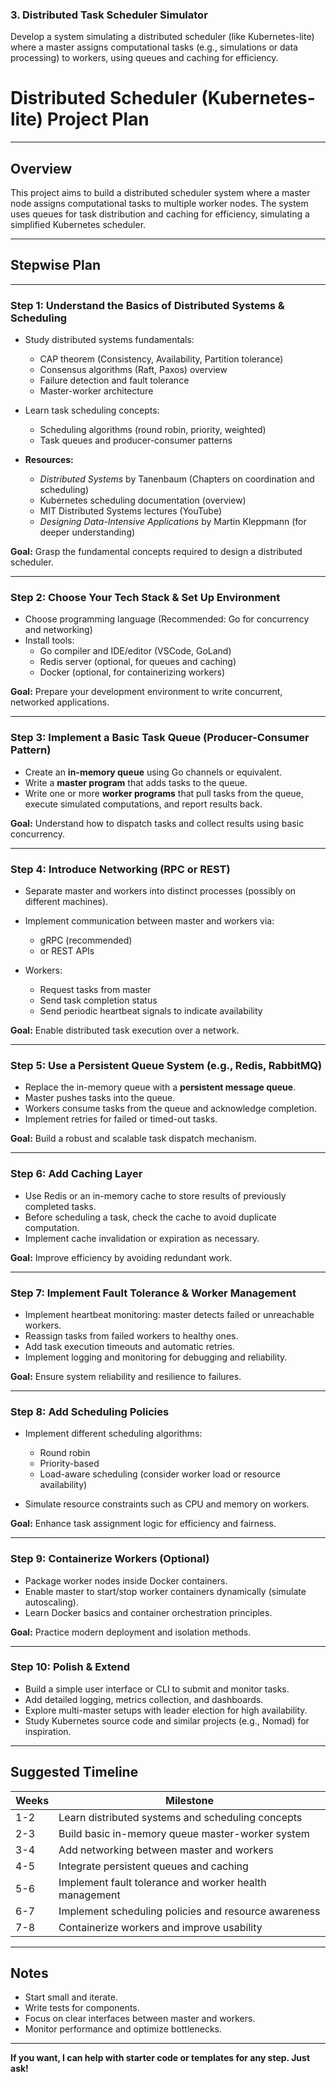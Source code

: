 ### 3. Distributed Task Scheduler Simulator

Develop a system simulating a distributed scheduler (like Kubernetes-lite) where a master assigns computational tasks (e.g., simulations or data processing) to workers, using queues and caching for efficiency.

# Distributed Scheduler (Kubernetes-lite) Project Plan

---

## Overview

This project aims to build a distributed scheduler system where a master node assigns computational tasks to multiple worker nodes. The system uses queues for task distribution and caching for efficiency, simulating a simplified Kubernetes scheduler.

---

## Stepwise Plan

---

### Step 1: Understand the Basics of Distributed Systems & Scheduling

- Study distributed systems fundamentals:
  - CAP theorem (Consistency, Availability, Partition tolerance)
  - Consensus algorithms (Raft, Paxos) overview
  - Failure detection and fault tolerance
  - Master-worker architecture
  
- Learn task scheduling concepts:
  - Scheduling algorithms (round robin, priority, weighted)
  - Task queues and producer-consumer patterns
  
- **Resources:**
  - *Distributed Systems* by Tanenbaum (Chapters on coordination and scheduling)
  - Kubernetes scheduling documentation (overview)
  - MIT Distributed Systems lectures (YouTube)
  - *Designing Data-Intensive Applications* by Martin Kleppmann (for deeper understanding)

**Goal:** Grasp the fundamental concepts required to design a distributed scheduler.

---

### Step 2: Choose Your Tech Stack & Set Up Environment

- Choose programming language (Recommended: Go for concurrency and networking)
- Install tools:
  - Go compiler and IDE/editor (VSCode, GoLand)
  - Redis server (optional, for queues and caching)
  - Docker (optional, for containerizing workers)

**Goal:** Prepare your development environment to write concurrent, networked applications.

---

### Step 3: Implement a Basic Task Queue (Producer-Consumer Pattern)

- Create an **in-memory queue** using Go channels or equivalent.
- Write a **master program** that adds tasks to the queue.
- Write one or more **worker programs** that pull tasks from the queue, execute simulated computations, and report results back.

**Goal:** Understand how to dispatch tasks and collect results using basic concurrency.

---

### Step 4: Introduce Networking (RPC or REST)

- Separate master and workers into distinct processes (possibly on different machines).
- Implement communication between master and workers via:
  - gRPC (recommended)
  - or REST APIs
  
- Workers:
  - Request tasks from master
  - Send task completion status
  - Send periodic heartbeat signals to indicate availability

**Goal:** Enable distributed task execution over a network.

---

### Step 5: Use a Persistent Queue System (e.g., Redis, RabbitMQ)

- Replace the in-memory queue with a **persistent message queue**.
- Master pushes tasks into the queue.
- Workers consume tasks from the queue and acknowledge completion.
- Implement retries for failed or timed-out tasks.

**Goal:** Build a robust and scalable task dispatch mechanism.

---

### Step 6: Add Caching Layer

- Use Redis or an in-memory cache to store results of previously completed tasks.
- Before scheduling a task, check the cache to avoid duplicate computation.
- Implement cache invalidation or expiration as necessary.

**Goal:** Improve efficiency by avoiding redundant work.

---

### Step 7: Implement Fault Tolerance & Worker Management

- Implement heartbeat monitoring: master detects failed or unreachable workers.
- Reassign tasks from failed workers to healthy ones.
- Add task execution timeouts and automatic retries.
- Implement logging and monitoring for debugging and reliability.

**Goal:** Ensure system reliability and resilience to failures.

---

### Step 8: Add Scheduling Policies

- Implement different scheduling algorithms:
  - Round robin
  - Priority-based
  - Load-aware scheduling (consider worker load or resource availability)
  
- Simulate resource constraints such as CPU and memory on workers.

**Goal:** Enhance task assignment logic for efficiency and fairness.

---

### Step 9: Containerize Workers (Optional)

- Package worker nodes inside Docker containers.
- Enable master to start/stop worker containers dynamically (simulate autoscaling).
- Learn Docker basics and container orchestration principles.

**Goal:** Practice modern deployment and isolation methods.

---

### Step 10: Polish & Extend

- Build a simple user interface or CLI to submit and monitor tasks.
- Add detailed logging, metrics collection, and dashboards.
- Explore multi-master setups with leader election for high availability.
- Study Kubernetes source code and similar projects (e.g., Nomad) for inspiration.

---

## Suggested Timeline

| Weeks | Milestone |
|-------|------------|
| 1-2   | Learn distributed systems and scheduling concepts |
| 2-3   | Build basic in-memory queue master-worker system |
| 3-4   | Add networking between master and workers |
| 4-5   | Integrate persistent queues and caching |
| 5-6   | Implement fault tolerance and worker health management |
| 6-7   | Implement scheduling policies and resource awareness |
| 7-8   | Containerize workers and improve usability |

---

## Notes

- Start small and iterate.
- Write tests for components.
- Focus on clear interfaces between master and workers.
- Monitor performance and optimize bottlenecks.

---

**If you want, I can help with starter code or templates for any step. Just ask!**

